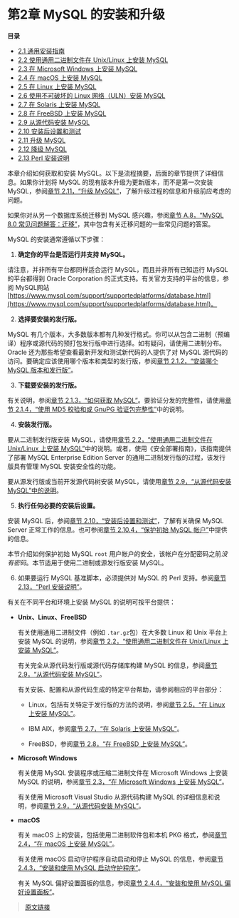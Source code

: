 # 第2章 MySQL 的安装和升级

**目录**

- [2.1 通用安装指南](/2/2.1/general-installation-issues.html)
- [2.2 使用通用二进制文件在 Unix/Linux 上安装 MySQL](/2/2.2/binary-installation.html)
- [2.3 在 Microsoft Windows 上安装 MySQL](/2/2.3/windows-installation.html)
- [2.4 在 macOS 上安装 MySQL](/2/2.4/macos-installation.html)
- [2.5 在 Linux 上安装 MySQL](/2/2.5/linux-installation.html)
- [2.6 使用不可破坏的 Linux 网络（ULN）安装 MySQL](/2/2.6/uln-installation.html)
- [2.7 在 Solaris 上安装 MySQL](/2/2.7/solaris-installation.html)
- [2.8 在 FreeBSD 上安装 MySQL](/2/2.8/freebsd-installation.html)
- [2.9 从源代码安装 MySQL](/2/2.9/source-installation.html)
- [2.10 安装后设置和测试](/2/2.10/postinstallation.html)
- [2.11 升级 MySQL](/2/2.11/upgrading.html)
- [2.12 降级 MySQL](/2/2.12/downgrading.html)
- [2.13 Perl 安装说明](/2/2.13/perl-support.html)

本章介绍如何获取和安装 MySQL。以下是流程摘要，后面的章节提供了详细信息。如果你计划将 MySQL 的现有版本升级为更新版本，而不是第一次安装 MySQL，参阅[章节 2.11，“升级 MySQL”](/2/2.11/upgrading.html)，了解升级过程的信息和升级前应考虑的问题。

<InArticleAdsense
    data-ad-client="ca-pub-8380975615223941"
    data-ad-slot="9428292757">
</InArticleAdsense>

如果你对从另一个数据库系统迁移到 MySQL 感兴趣，参阅[章节 A.8，“MySQL 8.0 常见问题解答：迁移”](/appendix/a/a.8/faqs-migration.html)，其中包含有关迁移问题的一些常见问题的答案。

MySQL 的安装通常遵循以下步骤：

1. **确定你的平台是否运行并支持 MySQL。**

  请注意，并非所有平台都同样适合运行 MySQL，而且并非所有已知运行 MySQL 的平台都得到 Oracle Corporation 的正式支持。有关官方支持的平台的信息，参阅 MySQL网站 [https://www.mysql.com/support/supportedplatforms/database.html](https://www.mysql.com/support/supportedplatforms/database.html)。

2. **选择要安装的发行版。**

  MySQL 有几个版本，大多数版本都有几种发行格式。你可以从包含二进制（预编译）程序或源代码的预打包发行版中进行选择。如有疑问，请使用二进制分布。Oracle 还为那些希望查看最新开发和测试新代码的人提供了对 MySQL 源代码的访问。要确定应该使用哪个版本和类型的发行版，参阅[章节 2.1.2，“安装哪个 MySQL 版本和发行版”](/2/2.1/2.1.2/which-version.html)。

3. **下载要安装的发行版。**

  有关说明，参阅[章节 2.1.3，“如何获取 MySQL”](/2/2.1/2.1.3/getting-mysql.html)。要验证分发的完整性，请使用[章节 2.1.4，“使用 MD5 校验和或 GnuPG 验证包完整性”](/2/2.1/2.1.4/verifying-package-integrity.html)中的说明。

4. **安装发行版。**

  要从二进制发行版安装 MySQL，请使用[章节 2.2，“使用通用二进制文件在 Unix/Linux 上安装 MySQL”](/2/2.2/binary-installation.html)中的说明。或者，使用《安全部署指南》，该指南提供了部署 MySQL Enterprise Edition Server 的通用二进制发行版的过程，该发行版具有管理 MySQL 安装安全性的功能。

  要从源发行版或当前开发源代码树安装 MySQL，请使用[章节 2.9，“从源代码安装 MySQL”中的说明](/2/2.9/source-installation.html)。

5. **执行任何必要的安装后设置。**

  安装 MySQL 后，参阅[章节 2.10，“安装后设置和测试”](/2/2.10/postinstallation.html)，了解有关确保 MySQL Server 正常工作的信息。也可参阅[章节 2.10.4，“保护初始 MySQL 帐户”](/2/2.10/2.10.4/default-privileges.html)中提供的信息。

  本节介绍如何保护初始 MySQL `root` 用户帐户的安全，该帐户在分配密码之前*没有密码*。本节适用于使用二进制或源发行版安装 MySQL。

6. 如果要运行 MySQL 基准脚本，必须提供对 MySQL 的 Perl 支持。参阅[章节 2.13，“Perl 安装说明”](/2/2.13/perl-support.html)。

有关在不同平台和环境上安装 MySQL 的说明可按平台提供：

- **Unix、Linux、FreeBSD**

  有关使用通用二进制文件（例如 `.tar.gz`包）在大多数 Linux 和 Unix 平台上安装 MySQL 的说明，参阅[章节 2.2，“使用通用二进制文件在 Unix/Linux 上安装 MySQL”](/2/2.2/binary-installation.html)。

  有关完全从源代码发行版或源代码存储库构建 MySQL 的信息，参阅[章节 2.9，“从源代码安装 MySQL”](/2/2.9/source-installation.html)。

  有关安装、配置和从源代码生成的特定平台帮助，请参阅相应的平台部分：

  - Linux，包括有关特定于发行版的方法的说明，参阅[章节 2.5，“在 Linux 上安装 MySQL”](/2/2.5/linux-installation.html)。

  - IBM AIX，参阅[章节 2.7，“在 Solaris 上安装 MySQL”](/2/2.7/solaris-installation.html)。

  - FreeBSD，参阅[章节 2.8，“在 FreeBSD 上安装 MySQL”](/2/2.8/freebsd-installation.html)。

- **Microsoft Windows**

  有关使用 MySQL 安装程序或压缩二进制文件在 Microsoft Windows 上安装 MySQL 的说明，参阅[章节 2.3，“在 Microsoft Windows 上安装 MySQL”](/2/2.3/windows-installation.html)。

  有关使用 Microsoft Visual Studio 从源代码构建 MySQL 的详细信息和说明，参阅[章节 2.9，“从源代码安装 MySQL”](/2/2.9/source-installation.html)。

- **macOS**

  有关 macOS 上的安装，包括使用二进制软件包和本机 PKG 格式，参阅[章节 2.4，“在 macOS 上安装 MySQL”](/2/2.4/macos-installation.html)。

  有关使用 macOS 启动守护程序自动启动和停止 MySQL 的信息，参阅[章节 2.4.3，“安装和使用 MySQL 启动守护程序”](/2/2.4/2.4.3/macos-installation-launchd.html)。

  有关 MySQL 偏好设置面板的信息，参阅[章节 2.4.4，“安装和使用 MySQL 偏好设置面板”](/2/2.4/2.4.4/macos-installation-prefpane.html)。

> [原文链接](https://dev.mysql.com/doc/refman/8.0/en/installing.html)
